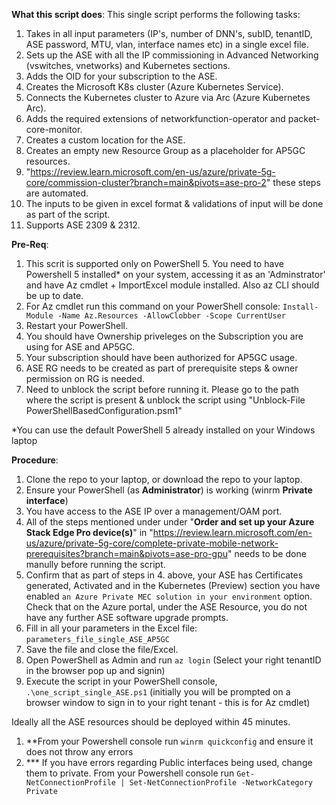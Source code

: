 **What this script does**:
This single script performs the following tasks:
1. Takes in all input parameters (IP's, number of DNN's, subID, tenantID, ASE password, MTU, vlan, interface names etc) in a single excel file.
2. Sets up the ASE with all the IP commissioning in Advanced Networking (vswitches, vnetworks) and Kubernetes sections.
3. Adds the OID for your subscription to the ASE.
4. Creates the Microsoft K8s cluster (Azure Kubernetes Service).
5. Connects the Kubernetes cluster to Azure via Arc (Azure Kubernetes Arc).
6. Adds the required extensions of networkfunction-operator and packet-core-monitor.
7. Creates a custom location for the ASE.
8. Creates an empty new Resource Group as a placeholder for AP5GC resources.
9. "https://review.learn.microsoft.com/en-us/azure/private-5g-core/commission-cluster?branch=main&pivots=ase-pro-2" these steps are automated.
10. The inputs to be given in excel format & validations of input will be done as part of the script.
11. Supports ASE 2309 & 2312.

**Pre-Req**:
1. This scrit is supported only on PowerShell 5. You need to have Powershell 5 installed* on your system, accessing it as an 'Adminstrator' and have Az cmdlet + ImportExcel module installed. Also az CLI should be up to date.
2. For Az cmdlet run this command on your PowerShell console: `Install-Module -Name Az.Resources -AllowClobber -Scope CurrentUser`
3. Restart your PowerShell.
4. You should have Ownership priveleges on the Subscription you are using for ASE and AP5GC.
5. Your subscription should have been authorized for AP5GC usage.
6. ASE RG needs to be created as part of prerequisite steps & owner permission on RG is needed. 
7. Need to unblock the script before running it. Please go to the path where the script is present & unblock the script using "Unblock-File PowerShellBasedConfiguration.psm1"

*You can use the default PowerShell 5 already installed on your Windows laptop

**Procedure**:
1.	Clone the repo to your laptop, or download the repo to your laptop.
2.  Ensure your PowerShell (as **Administrator**) is working (winrm **Private interface**)
3.  You have access to the ASE IP over a management/OAM port.
4.  All of the steps mentioned under under "**Order and set up your Azure Stack Edge Pro device(s)**" in "https://review.learn.microsoft.com/en-us/azure/private-5g-core/complete-private-mobile-network-prerequisites?branch=main&pivots=ase-pro-gpu" needs to be done manully before running the script.
5. Confirm that as part of steps in 4. above, your ASE has Certificates generated, Activated and in the Kubernetes (Preview) section you have enabled `an Azure Private MEC solution in your environment` option. Check that on the Azure portal, under the ASE Resource, you do not have any further ASE software upgrade prompts.
6.  Fill in all your parameters in the Excel file: `parameters_file_single_ASE_AP5GC`
7.  Save the file and close the file/Excel.
8.  Open PowerShell as Admin and run `az login` (Select your right tenantID in the browser pop up and signin)
9.	Execute the script in your PowerShell console, `.\one_script_single_ASE.ps1` (initially you will be prompted on a browser window to sign in to your right tenant - this is for Az cmdlet)

Ideally all the ASE resources should be deployed within 45 minutes.


1. **From your Powershell console run `winrm quickconfig` and ensure it does not throw any errors
2. *** If you have errors regarding Public interfaces being used, change them to private. From your Powershell console run `Get-NetConnectionProfile | Set-NetConnectionProfile -NetworkCategory Private`

